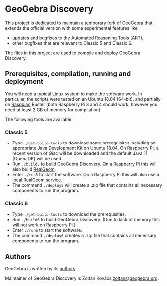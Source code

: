 # GeoGebra Discovery

This project is dedicated to maintain a [temporary fork](https://github.com/kovzol/geogebra)
of [GeoGebra](https://github.com/geogebra/geogebra) that extends the official version with
some experimental features like

* updates and bugfixes to the Automated Reasoning Tools (ART),
* other bugfixes that are relevant to Classic 5 and Classic 6.

The files in this project are used to compile and deploy GeoGebra Discovery.

## Prerequisites, compilation, running and deployment

You will need a typical Linux system to make the software work.
In particular, the scripts were tested on an Ubuntu 18.04 (64-bit), and
partially on [Raspbian](http://downloads.raspberrypi.org/raspbian/) Buster (both Raspberry Pi 3 and 4 should work,
however you need at least 2 GB of memory for compilation).

The following tools are available:

### Classic 5

* Type `./get-build-tools` to download some prerequisites including an appropriate
Java Development Kit on Ubuntu 18.04. On Raspberry Pi, a recent version of Giac
will be downloaded and the default Java 11 (OpenJDK) will be used.
* Run `./build5` to build GeoGebra Discovery. On a Raspberry Pi this will also build
[RealGeom](https://github.com/kovzol/realgeom).
* Enter `./run5` to start the software. On a Raspberry Pi this will also use a local
RealGeom service.
* The command `./deploy5` will create a .zip file that contains all necessary components
to run the program.

### Classic 6

* Type `./get-build-tools` to download the prerequisites.
* Run `./build6` to build GeoGebra Discovery. (Due to lack of memory this will not work
on Raspberry Pi.)
* Enter `./run6` to start the software.
* The command `./deploy6` creates a .zip file that contains all necessary components
to run the program.

## Authors

GeoGebra is written by its [authors](https://www.geogebra.org/team).

Maintainer of GeoGebra Discovery is Zoltán Kovács <zoltan@geogebra.org>.

